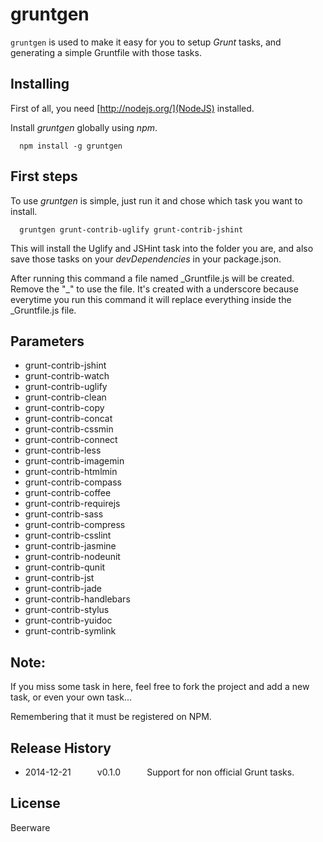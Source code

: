 # gruntgen

`gruntgen` is used to make it easy for you to setup _Grunt_ tasks, and generating a simple Gruntfile with those tasks.

## Installing

First of all, you need [http://nodejs.org/](NodeJS) installed.

Install _gruntgen_ globally using _npm_.

```
  npm install -g gruntgen
```

## First steps

To use _gruntgen_ is simple, just run it and chose which task you want to install.

```
  gruntgen grunt-contrib-uglify grunt-contrib-jshint
```

This will install the Uglify and JSHint task into the folder you are, and also save those tasks on your _devDependencies_ in your package.json.

After running this command a file named \_Gruntfile.js will be created. Remove the "\_" to use the file. It's created with a underscore because everytime you run this command it will replace everything inside the \_Gruntfile.js file.

## Parameters

- grunt-contrib-jshint
- grunt-contrib-watch
- grunt-contrib-uglify
- grunt-contrib-clean
- grunt-contrib-copy
- grunt-contrib-concat
- grunt-contrib-cssmin
- grunt-contrib-connect
- grunt-contrib-less
- grunt-contrib-imagemin
- grunt-contrib-htmlmin
- grunt-contrib-compass
- grunt-contrib-coffee
- grunt-contrib-requirejs
- grunt-contrib-sass
- grunt-contrib-compress
- grunt-contrib-csslint
- grunt-contrib-jasmine
- grunt-contrib-nodeunit
- grunt-contrib-qunit
- grunt-contrib-jst
- grunt-contrib-jade
- grunt-contrib-handlebars
- grunt-contrib-stylus
- grunt-contrib-yuidoc
- grunt-contrib-symlink

## Note:

If you miss some task in here, feel free to fork the project and add a new task, or even your own task...

Remembering that it must be registered on NPM.

## Release History

 * 2014-12-21   v0.1.0   Support for non official Grunt tasks.

## License
Beerware
